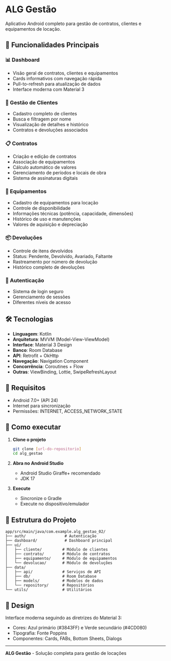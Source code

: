 ﻿# ALG Gestão

Aplicativo Android completo para gestão de contratos, clientes e equipamentos de locação.

## 🚀 Funcionalidades Principais

### 📊 Dashboard
- Visão geral de contratos, clientes e equipamentos
- Cards informativos com navegação rápida
- Pull-to-refresh para atualização de dados
- Interface moderna com Material 3

### 👥 Gestão de Clientes  
- Cadastro completo de clientes
- Busca e filtragem por nome
- Visualização de detalhes e histórico
- Contratos e devoluções associados

### 📋 Contratos
- Criação e edição de contratos
- Associação de equipamentos
- Cálculo automático de valores
- Gerenciamento de períodos e locais de obra
- Sistema de assinaturas digitais

### 🔧 Equipamentos
- Cadastro de equipamentos para locação
- Controle de disponibilidade
- Informações técnicas (potência, capacidade, dimensões)
- Histórico de uso e manutenções
- Valores de aquisição e depreciação

### 📦 Devoluções
- Controle de itens devolvidos
- Status: Pendente, Devolvido, Avariado, Faltante
- Rastreamento por número de devolução
- Histórico completo de devoluções

### 🔐 Autenticação
- Sistema de login seguro
- Gerenciamento de sessões
- Diferentes níveis de acesso

## 🛠️ Tecnologias

- **Linguagem**: Kotlin
- **Arquitetura**: MVVM (Model-View-ViewModel)
- **Interface**: Material 3 Design
- **Banco**: Room Database
- **API**: Retrofit + OkHttp
- **Navegação**: Navigation Component
- **Concorrência**: Coroutines + Flow
- **Outras**: ViewBinding, Lottie, SwipeRefreshLayout

## 📱 Requisitos

- Android 7.0+ (API 24)
- Internet para sincronização
- Permissões: INTERNET, ACCESS_NETWORK_STATE

## 🚀 Como executar

1. **Clone o projeto**
   ```bash
   git clone [url-do-repositorio]
   cd alg_gestao
   ```

2. **Abra no Android Studio**
   - Android Studio Giraffe+ recomendado
   - JDK 17

3. **Execute**
   - Sincronize o Gradle
   - Execute no dispositivo/emulador

## 📁 Estrutura do Projeto

```
app/src/main/java/com.example.alg_gestao_02/
├── auth/                 # Autenticação
├── dashboard/            # Dashboard principal  
├── ui/
│   ├── cliente/         # Módulo de clientes
│   ├── contrato/        # Módulo de contratos
│   ├── equipamento/     # Módulo de equipamentos
│   └── devolucao/       # Módulo de devoluções
├── data/
│   ├── api/             # Serviços de API
│   ├── db/              # Room Database
│   ├── models/          # Modelos de dados
│   └── repository/      # Repositórios
└── utils/               # Utilitários
```

## 🎨 Design

Interface moderna seguindo as diretrizes do Material 3:
- Cores: Azul primário (#3843FF) e Verde secundário (#4CD080)
- Tipografia: Fonte Poppins
- Componentes: Cards, FABs, Bottom Sheets, Dialogs

---

**ALG Gestão** - Solução completa para gestão de locações
